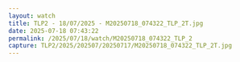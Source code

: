 ```yaml
---
layout: watch
title: TLP2 - 18/07/2025 - M20250718_074322_TLP_2T.jpg
date: 2025-07-18 07:43:22
permalink: /2025/07/18/watch/M20250718_074322_TLP_2
capture: TLP2/2025/202507/20250717/M20250718_074322_TLP_2T.jpg
---
```

